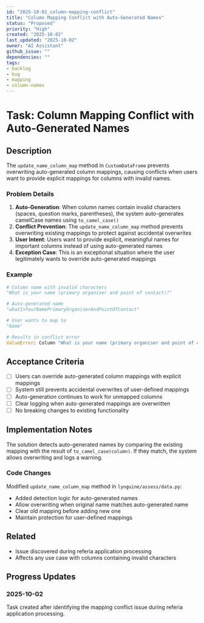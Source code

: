 ```yaml
---
id: "2025-10-02_column-mapping-conflict"
title: "Column Mapping Conflict with Auto-Generated Names"
status: "Proposed"
priority: "High"
created: "2025-10-02"
last_updated: "2025-10-02"
owner: "AI Assistant"
github_issue: ""
dependencies: ""
tags:
- backlog
- bug
- mapping
- column-names
---
```


# Task: Column Mapping Conflict with Auto-Generated Names

## Description

The `update_name_column_map` method in `CustomDataFrame` prevents overwriting auto-generated column mappings, causing conflicts when users want to provide explicit mappings for columns with invalid names.

### Problem Details

1. **Auto-Generation**: When column names contain invalid characters (spaces, question marks, parentheses), the system auto-generates camelCase names using `to_camel_case()`
2. **Conflict Prevention**: The `update_name_column_map` method prevents overwriting existing mappings to protect against accidental overwrites
3. **User Intent**: Users want to provide explicit, meaningful names for important columns instead of using auto-generated names
4. **Exception Case**: This is an exceptional situation where the user legitimately wants to override auto-generated mappings

### Example

```python
# Column name with invalid characters
"What is your name (primary organiser and point of contact)?"

# Auto-generated name
"whatIsYourNamePrimaryOrganiserAndPointOfContact"

# User wants to map to
"Name"

# Results in conflict error
ValueError: Column "What is your name (primary organiser and point of contact)?" already exists in the name-column map...
```

## Acceptance Criteria

- [ ] Users can override auto-generated column mappings with explicit mappings
- [ ] System still prevents accidental overwrites of user-defined mappings
- [ ] Auto-generation continues to work for unmapped columns
- [ ] Clear logging when auto-generated mappings are overwritten
- [ ] No breaking changes to existing functionality

## Implementation Notes

The solution detects auto-generated names by comparing the existing mapping with the result of `to_camel_case(column)`. If they match, the system allows overwriting and logs a warning.

### Code Changes

Modified `update_name_column_map` method in `lynguine/assess/data.py`:
- Added detection logic for auto-generated names
- Allow overwriting when original name matches auto-generated name
- Clear old mapping before adding new one
- Maintain protection for user-defined mappings

## Related

- Issue discovered during referia application processing
- Affects any use case with columns containing invalid characters

## Progress Updates

### 2025-10-02
Task created after identifying the mapping conflict issue during referia application processing.

